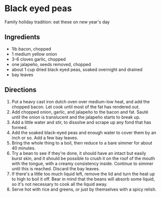 # Black eyed peas

Family holiday tradition: eat these on new year's day

## Ingredients

* 1lb bacon, chopped
* 1 medium yellow onion
* 3-6 cloves garlic, chopped
* one jalapeño, seeds removed, chopped
* about 1 cup dried black eyed peas, soaked overnight and drained
* bay leaves

## Directions

1. Put a heavy cast iron dutch oven over medium-low heat, and add the chopped
  bacon. Let cook until most of the fat has rendered out.
2. Add chopped onion, garlic, and jalapeño to the bacon and fat. Sauté until the
  onion is translucent and the jalapeño starts to break up.
3. Add a little water and stir, to dissolve and scrape up any fond that has
  formed.
4. Add the soaked black-eyed peas and enough water to cover them by an inch or
  so. Add a few bay leaves.
5. Bring the whole thing to a boil, then reduce to a bare simmer for about 40
  minutes.
6. Try a bean to see if they're done, it should have an intact but easily burst
  skin, and it should be possible to crush it on the roof of the mouth with the
  tongue, with a creamy consistency inside. Continue to simmer until this is
  reached. Discard the bay leaves.
7. If there's a little too much liquid left, remove the lid and turn the heat up
  to high to boil it off. Bear in mind that the beans will absorb some liquid,
  so it's not necessary to cook all the liquid away.
8. Serve hot with rice and greens, or just by themselves with a spicy relish.
